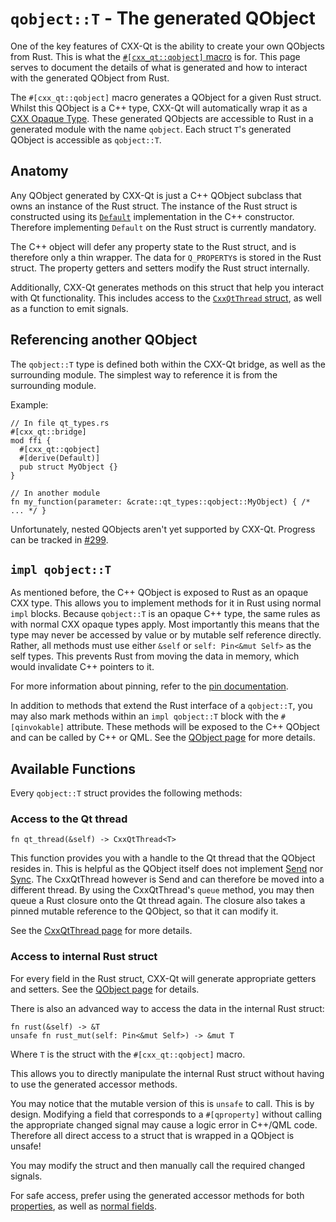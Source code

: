 <!--
SPDX-FileCopyrightText: 2022 Klarälvdalens Datakonsult AB, a KDAB Group company <info@kdab.com>
SPDX-FileContributor: Andrew Hayzen <andrew.hayzen@kdab.com>

SPDX-License-Identifier: MIT OR Apache-2.0
-->

# `qobject::T` - The generated QObject

One of the key features of CXX-Qt is the ability to create your own QObjects from Rust.
This is what the [`#[cxx_qt::qobject]` macro](./qobject_struct.md) is for.
This page serves to document the details of what is generated and how to interact with the generated QObject from Rust.

The `#[cxx_qt::qobject]` macro generates a QObject for a given Rust struct.
Whilst this QObject is a C++ type, CXX-Qt will automatically wrap it as a [CXX Opaque Type](https://cxx.rs/extern-c++.html#opaque-c-types).
These generated QObjects are accessible to Rust in a generated module with the name `qobject`. Each struct `T`'s generated QObject is accessible as `qobject::T`.

## Anatomy

Any QObject generated by CXX-Qt is just a C++ QObject subclass that owns an instance of the Rust struct.
The instance of the Rust struct is constructed using its [`Default`](https://doc.rust-lang.org/std/default/trait.Default.html) implementation in the C++ constructor.
Therefore implementing `Default` on the Rust struct is currently mandatory.

The C++ object will defer any property state to the Rust struct, and is therefore only a thin wrapper.
The data for `Q_PROPERTY`s is stored in the Rust struct. The property getters and setters modify the Rust struct internally.

Additionally, CXX-Qt generates methods on this struct that help you interact with Qt functionality.
This includes access to the [`CxxQtThread` struct](./cxxqtthread.md), as well as a function to emit signals.

## Referencing another QObject

The `qobject::T` type is defined both within the CXX-Qt bridge, as well as the surrounding module.
The simplest way to reference it is from the surrounding module.

Example:
``` rust,ignore,noplayground
// In file qt_types.rs
#[cxx_qt::bridge]
mod ffi {
  #[cxx_qt::qobject]
  #[derive(Default)]
  pub struct MyObject {}
}
```

``` rust,ignore,noplayground
// In another module
fn my_function(parameter: &crate::qt_types::qobject::MyObject) { /* ... */ }
```

Unfortunately, nested QObjects aren't yet supported by CXX-Qt.
Progress can be tracked in [#299](https://github.com/KDAB/cxx-qt/issues/299).

## `impl qobject::T`
As mentioned before, the C++ QObject is exposed to Rust as an opaque CXX type.
This allows you to implement methods for it in Rust using normal `impl` blocks.
Because `qobject::T` is an opaque C++ type, the same rules as with normal CXX opaque types apply.
Most importantly this means that the type may never be accessed by value or by mutable self reference directly.
Rather, all methods must use either `&self` or `self: Pin<&mut Self>` as the self types. This prevents Rust from moving the data in memory, which would invalidate C++ pointers to it.

For more information about pinning, refer to the [pin documentation](https://doc.rust-lang.org/std/pin/).

In addition to methods that extend the Rust interface of a `qobject::T`, you may also mark methods within an `impl qobject::T` block with the `#[qinvokable]` attribute.
These methods will be exposed to the C++ QObject and can be called by C++ or QML.
See the [QObject page](./qobject_struct.md#invokables) for more details.

## Available Functions

Every `qobject::T` struct provides the following methods:

### Access to the Qt thread
``` rust,ignore,noplayground
fn qt_thread(&self) -> CxxQtThread<T>
```
This function provides you with a handle to the Qt thread that the QObject resides in.
This is helpful as the QObject itself does not implement [Send](https://doc.rust-lang.org/std/marker/trait.Send.html) nor [Sync](https://doc.rust-lang.org/std/marker/trait.Sync.html).
The CxxQtThread however is Send and can therefore be moved into a different thread.
By using the CxxQtThread's `queue` method, you may then queue a Rust closure onto the Qt thread again.
The closure also takes a pinned mutable reference to the QObject, so that it can modify it.

See the [CxxQtThread page](./cxxqtthread.md) for more details.

### Access to internal Rust struct
For every field in the Rust struct, CXX-Qt will generate appropriate getters and setters.
See the [QObject page](./qobject_struct.md#properties) for details.

There is also an advanced way to access the data in the internal Rust struct:
``` rust,ignore,noplayground
fn rust(&self) -> &T
unsafe fn rust_mut(self: Pin<&mut Self>) -> &mut T
```
Where `T` is the struct with the `#[cxx_qt::qobject]` macro.

This allows you to directly manipulate the internal Rust struct without having to use the generated accessor methods.

You may notice that the mutable version of this is `unsafe` to call.
This is by design.
Modifying a field that corresponds to a `#[qproperty]` without calling the appropriate changed signal may cause a logic error in C++/QML code.
Therefore all direct access to a struct that is wrapped in a QObject is unsafe!

You may modify the struct and then manually call the required changed signals.

For safe access, prefer using the generated accessor methods for both [properties](./qobject_struct.md#properties), as well as [normal fields](./qobject_struct.md#private-methods-and-fields).
